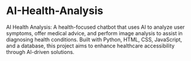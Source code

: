 # AI-Health-Analysis
AI Health Analysis: A health-focused chatbot that uses AI to analyze user symptoms, offer medical advice, and perform image analysis to assist in diagnosing health conditions. Built with Python, HTML, CSS, JavaScript, and a database, this project aims to enhance healthcare accessibility through AI-driven solutions.
